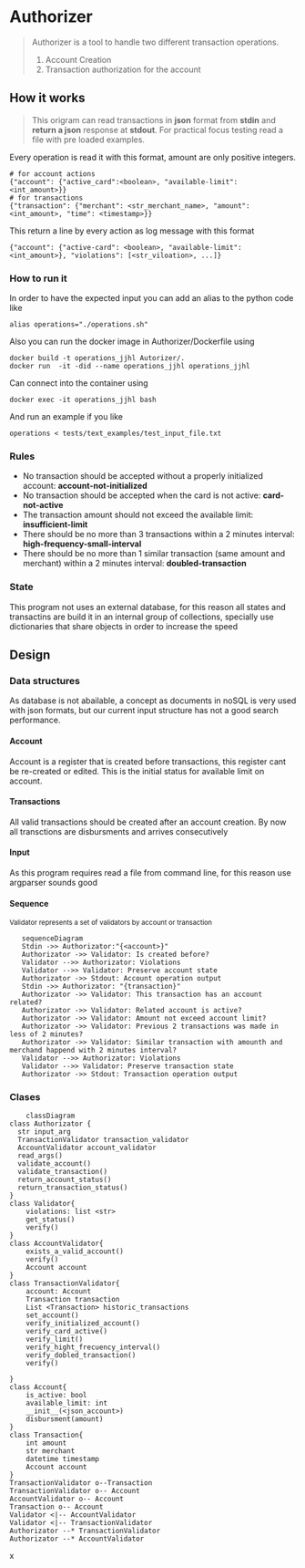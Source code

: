 # Authorizer
> Authorizer is a tool to handle two different transaction operations.
> 1. Account Creation
> 2. Transaction authorization for the account

## How it works
> This origram can read transactions in **json** format from **stdin** and **return a json** response at **stdout**. For practical focus testing read a file with pre loaded examples.

Every operation is read it with this format, amount are only positive integers.
```
# for account actions
{"account": {"active_card":<boolean>, "available-limit": <int_amount>}}
# for transactions
{"transaction": {"merchant": <str_merchant_name>, "amount": <int_amount>, "time": <timestamp>}}
```
This return a line by every action as log message with this format
```
{"account": {"active-card": <boolean>, "available-limit": <int_amount>}, "violations": [<str_viloation>, ...]}
```
### How to run it

In order to have the expected input you can add an alias to the python code like
```
alias operations="./operations.sh"
``` 
Also you can run the docker image in Authorizer/Dockerfile
using 
```
docker build -t operations_jjhl Autorizer/.
docker run  -it -did --name operations_jjhl operations_jjhl 
```
Can connect into the container using 
```
docker exec -it operations_jjhl bash
```
And run an example if you like 
```
operations < tests/text_examples/test_input_file.txt 
```

### Rules
* No transaction should be accepted without a properly initialized account: **account-not-initialized**
* No transaction should be accepted when the card is not active: **card-not-active**
* The transaction amount should not exceed the available limit: **insufficient-limit**
* There should be no more than 3 transactions within a 2 minutes interval: **high-frequency-small-interval**
* There should be no more than 1 similar transaction (same amount and merchant) within a 2 minutes interval:
**doubled-transaction**

### State
This program not uses an external database, for this reason all states and transactins are build it in an internal group of collections, specially use dictionaries that share objects in order to increase the speed


## Design

### Data structures
As database is not abailable, a concept as documents in noSQL is very used with json formats, but our current input structure has not a good search performance.

#### Account
 Account is a register that is created before transactions, this register cant be re-created or edited. This is the initial status for available limit on account.

 #### Transactions 
 All valid transactions should be created after an account creation. By now all transctions are disbursments and arrives consecutively

 #### Input 
 As this program requires read a file from command line, for this reason use argparser sounds good

 #### Sequence 
 <sub>Validator represents a set of validators by account or transaction</sub>
 ```mermaid
    sequenceDiagram
    Stdin ->> Authorizator:"{<account>}"
    Authorizator ->> Validator: Is created before?
    Validator -->> Authorizator: Violations
    Validator -->> Validator: Preserve account state 
    Authorizator ->> Stdout: Account operation output
    Stdin ->> Authorizator: "{transaction}"
    Authorizator ->> Validator: This transaction has an account related?
    Authorizator ->> Validator: Related account is active?
    Authorizator ->> Validator: Amount not exceed account limit?
    Authorizator ->> Validator: Previous 2 transactions was made in less of 2 minutes?
    Authorizator ->> Validator: Similar transaction with amounth and merchand happend with 2 minutes interval?
    Validator -->> Authorizator: Violations
    Validator -->> Validator: Preserve transaction state    
    Authorizator ->> Stdout: Transaction operation output
 ```

### Clases

```mermaid
    classDiagram
class Authorizator {
  str input_arg
  TransactionValidator transaction_validator
  AccountValidator account_validator
  read_args()
  validate_account()
  validate_transaction()
  return_account_status()
  return_transaction_status()
}
class Validator{
    violations: list <str>
    get_status()
    verify()
}
class AccountValidator{
    exists_a_valid_account()
    verify()
    Account account
}
class TransactionValidator{
    account: Account
    Transaction transaction
    List <Transaction> historic_transactions
    set_account()
    verify_initialized_account()
    verify_card_active()
    verify_limit()
    verify_hight_frecuency_interval()
    verify_dobled_transaction()
    verify()

}
class Account{
    is_active: bool
    available_limit: int
    __init__(<json_account>)
    disbursment(amount)
}
class Transaction{
    int amount
    str merchant
    datetime timestamp
    Account account 
}
TransactionValidator o--Transaction
TransactionValidator o-- Account
AccountValidator o-- Account
Transaction o-- Account
Validator <|-- AccountValidator
Validator <|-- TransactionValidator
Authorizator --* TransactionValidator
Authorizator --* AccountValidator
```
x
